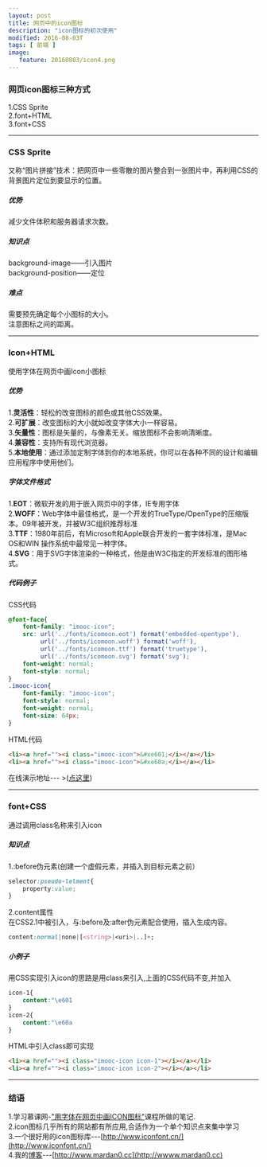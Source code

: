 ```yaml
---
layout: post
title: 网页中的icon图标
description: "icon图标的初次使用"
modified: 2016-08-03T
tags: [ 前端 ]
image:
   feature: 20160803/icon4.png
---
```


### 网页icon图标三种方式
1.CSS Sprite  
2.font+HTML  
3.font+CSS

---

### CSS Sprite
又称“图片拼接”技术：把网页中一些零散的图片整合到一张图片中，再利用CSS的背景图片定位到要显示的位置。

##### 优势
减少文件体积和服务器请求次数。

##### 知识点
background-image——引入图片  
background-position——定位

##### 难点
需要预先确定每个小图标的大小。  
注意图标之间的距离。

---

### Icon+HTML
使用字体在网页中画Icon小图标

##### 优势
1.**灵活性**：轻松的改变图标的颜色或其他CSS效果。  
2.**可扩展**：改变图标的大小就如改变字体大小一样容易。  
3.**矢量性**：图标是矢量的，与像素无关。缩放图标不会影响清晰度。  
4.**兼容性**：支持所有现代浏览器。  
5.**本地使用**：通过添加定制字体到你的本地系统，你可以在各种不同的设计和编辑应用程序中使用他们。

##### 字体文件格式
1.**EOT**：微软开发的用于嵌入网页中的字体，IE专用字体  
2.**WOFF**：Web字体中最佳格式，是一个开发的TrueType/OpenType的压缩版本。09年被开发，并被W3C组织推荐标准  
3.**TTF**：1980年前后，有Microsoft和Apple联合开发的一套字体标准，是Mac OS和WIN 操作系统中最常见一种字体。  
4.**SVG**：用于SVG字体渲染的一种格式，他是由W3C指定的开发标准的图形格式。

##### 代码例子
CSS代码

```css
@font-face{
	font-family: "imooc-icon";
	src: url('../fonts/icomoon.eot') format('embedded-opentype'),
	     url('../fonts/icomoon.woff') format('woff'),	
	     url('../fonts/icomoon.ttf') format('truetype'),	 
	     url('../fonts/icomoon.svg') format('svg');
	font-weight: normal;
	font-style: normal;	 
}
.imooc-icon{
	font-family: "imooc-icon";
	font-style: normal;
	font-weight: normal;
	font-size: 64px;
}
```

HTML代码

```html
<li><a href=""><i class="imooc-icon">&#xe601;</i></a></li>
<li><a href=""><i class="imooc-icon">&#xe60a;</i></a></li>
```

在线演示地址--- >([点这里](http://www.gbtags.com/technology/democenter/20120827-icon-font-usage/))

---

### font+CSS
通过调用class名称来引入icon

##### 知识点
1.:before伪元素(创建一个虚假元素，并插入到目标元素之前）  

```css
selector:pseudo-lelment{
    property:value;
}
```

2.content属性  
在CSS2.1中被引入，与:before及:after伪元素配合使用，插入生成内容。

```css
content:normal|none|[<string>|<uri>|..]+;
```

##### 小例子
用CSS实现引入icon的思路是用class来引入,上面的CSS代码不变,并加入

```css
icon-1{
    content:"\e601
}
icon-2{
    content:"\e60a
}
```

HTML中引入class即可实现

```html
<li><a href=""><i class="imooc-icon icon-1"></i></a></li>
<li><a href=""><i class="imooc-icon icon-2"></i></a></li>
```

---

### 结语
1.学习慕课网-["用字体在网页中画ICON图标"](http://www.imooc.com/learn/243)课程所做的笔记.  
2.icon图标几乎所有的网站都有所应用,合适作为一个单个知识点来集中学习  
3.一个很好用的icon图标库---[http://www.iconfont.cn/](http://www.iconfont.cn/)  
4.我的[博客](http://www.mardan0.cc)---[http://www.mardan0.cc](http://wwww.mardan0.cc)
